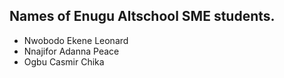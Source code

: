 ## Names of Enugu Altschool SME students.

- Nwobodo Ekene Leonard
- Nnajifor Adanna Peace
- Ogbu Casmir Chika